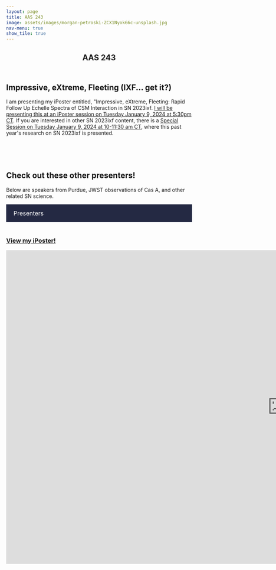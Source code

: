 ```yaml
---
layout: page
title: AAS 243
image: assets/images/morgan-petroski-ZCX1Nyok66c-unsplash.jpg
nav-menu: true
show_tile: true
---
```

<style>
/* Style the navigation bar */
.navbar {
  overflow: hidden;
  background-color: #242943;
}

/* Navbar links */
.navbar a {
  float: left;
  display: block;
  color: #242943;
  text-align: center;
  padding: 14px 20px;
  text-decoration: none;
}

/* Dropdown container - needed to position the dropdown content */
.dropdown {
  float: left;
  overflow: hidden;
}

/* Style the dropdown button */
.dropdown .dropbtn {
  font-size: 16px;  
  border: none;
  outline: none;
  color: white;
  padding: 14px 20px;
  background-color: inherit;
  font-family: inherit; /* Important for vertical align on mobile phones */
  margin: 0; /* Important for vertical align on mobile phones */
}

/* Add a red background color to navbar links on hover */
.navbar a:hover, .dropdown:hover .dropbtn {
  background-color:  	#483D8B;
}

/* Dropdown content (hidden by default) */
.dropdown-content {
  display: none;
  position: absolute;
  background-color: white;
  min-width: 160px;
  box-shadow: 0px 8px 16px 0px rgba(0,0,0,0.2);
  z-index: 1;
}

/* Links inside the dropdown */
.dropdown-content a {
  float: none;
  color: black;
  padding: 12px 16px;
  text-decoration: none;
  display: block;
  text-align: left;
}

/* Add a grey background color to dropdown links on hover */
.dropdown-content a:hover {
  background-color: #ddd;
}

/* Show the dropdown menu on hover */
.dropdown:hover .dropdown-content {
  display: block;
}
</style>

<!-- Main -->
<div id="main" class="alt">

<!-- One -->
<section id="one">
	<div class="inner">
		<header class="major">
			<h1>AAS 243</h1>
		</header>

<!-- Content -->
<h2 id="content">Impressive, eXtreme, Fleeting (IXF... get it?)</h2>
<p><span class="image left"><img src="{% link assets/images/card.png %}" alt="" /></span>I am presenting my iPoster entitled, "Impressive, eXtreme, Fleeting: Rapid Follow Up Echelle Spectra of CSM Interaction in SN 2023ixf. <a href="https://submissions.mirasmart.com/AAS243/Itinerary/PresentationDetail.aspx?evdid=2416">I will be presenting this at an iPoster session on Tuesday January 9, 2024 at 5:30pm CT</a>. If you are interested in other SN 2023ixf content, there is a <a href="https://submissions.mirasmart.com/AAS243/Itinerary/EventDetail.aspx?evt=58">Special Session on Tuesday January 9, 2024 at 10-11:30 am CT</a>, where this past year's research on SN 2023ixf is presented.</p>
<br>
<br>
<br>
<h2 id="content">Check out these other presenters!</h2>
<p>Below are speakers from Purdue, JWST observations of Cas A, and other related SN science.</p>
 <div class="navbar">
  <div class="dropdown">
    <button class="dropbtn">Presenters 
      <i class="fa fa-caret-down"></i>
    </button>
    <div class="dropdown-content">
      <a href="https://submissions.mirasmart.com/AAS243/Itinerary/PresentationDetail.aspx?evdid=2240">Sarah Healy: The Race to Wait for the Next Galactic Supernova: Multi-Messenger Astronomy and Red Supergiants</a>
    <a href="https://submissions.mirasmart.com/AAS243/Itinerary/PresentationDetail.aspx?evdid=2447">Braden Garrettson: Rapid Supernova Model Inference using Amortized Posterior Estimation</a>
    <a href="https://submissions.mirasmart.com/AAS243/Itinerary/PresentationDetail.aspx?evdid=639">Jeonghee Rho: JWST observations of the Cassiopeia A Supernova Remnant : Heavy Elements and CO Formation and Associated Astrochemistry</a>
	  <a href="https://submissions.mirasmart.com/AAS243/Itinerary/PresentationDetail.aspx?evdid=2518">Danny Milisavljevic: JWST Observations of the Prototypical Supernova Remnant Cassiopeia A</a>
	  <a href="https://submissions.mirasmart.com/AAS243/Itinerary/PresentationDetail.aspx?evdid=2319">Bhagya Subrayan: Scary Barbie: An Extremely Energetic, Long-Duration Tidal Disruption Event Candidate Without a Detected Host Galaxy at z = 0.995</a>
  </div>
  </div> 
</div>
<br>
<div class="row">
	<div class="6u 12u$(small)">
		<h3><a href="https://aas243-aas.ipostersessions.com/default.aspx?s=55-13-80-A6-A0-18-8D-F7-40-54-8C-47-4E-B9-5F-BA">View my iPoster!</a></h3>
		<p><embed src="https://aas243-aas.ipostersessions.com/Default.aspx?s=55-13-80-A6-A0-18-8D-F7-40-54-8C-47-4E-B9-5F-BA" style="width:1500px; height: 850px;"></p>
	</div>
